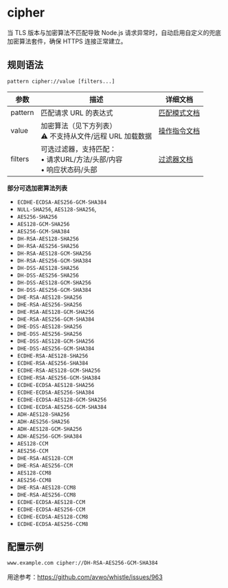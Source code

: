 # cipher
当 TLS 版本与加密算法不匹配导致 Node.js 请求异常时，自动启用自定义的兜底加密算法套件，确保 HTTPS 连接正常建立。

## 规则语法
``` txt
pattern cipher://value [filters...]
```
| 参数    | 描述                                                         | 详细文档                  |
| ------- | ------------------------------------------------------------ | ------------------------- |
| pattern | 匹配请求 URL 的表达式                                        | [匹配模式文档](./pattern) |
| value   | 加密算法（见下方列表）<br/>⚠️ 不支持从文件/远程 URL 加载数据 | [操作指令文档](./operation)   |
| filters | 可选过滤器，支持匹配：<br/>• 请求URL/方法/头部/内容<br/>• 响应状态码/头部 | [过滤器文档](./filters) |

**部分可选加密算法列表**
- `ECDHE-ECDSA-AES256-GCM-SHA384`
- `NULL-SHA256`, `AES128-SHA256`, 
- `AES256-SHA256`
- `AES128-GCM-SHA256`
- `AES256-GCM-SHA384`
- `DH-RSA-AES128-SHA256`
- `DH-RSA-AES256-SHA256`
- `DH-RSA-AES128-GCM-SHA256`
- `DH-RSA-AES256-GCM-SHA384`
- `DH-DSS-AES128-SHA256`
- `DH-DSS-AES256-SHA256`
- `DH-DSS-AES128-GCM-SHA256`
- `DH-DSS-AES256-GCM-SHA384`
- `DHE-RSA-AES128-SHA256`
- `DHE-RSA-AES256-SHA256`
- `DHE-RSA-AES128-GCM-SHA256`
- `DHE-RSA-AES256-GCM-SHA384`
- `DHE-DSS-AES128-SHA256`
- `DHE-DSS-AES256-SHA256`
- `DHE-DSS-AES128-GCM-SHA256`
- `DHE-DSS-AES256-GCM-SHA384`
- `ECDHE-RSA-AES128-SHA256`
- `ECDHE-RSA-AES256-SHA384`
- `ECDHE-RSA-AES128-GCM-SHA256`
- `ECDHE-RSA-AES256-GCM-SHA384`
- `ECDHE-ECDSA-AES128-SHA256`
- `ECDHE-ECDSA-AES256-SHA384`
- `ECDHE-ECDSA-AES128-GCM-SHA256`
- `ECDHE-ECDSA-AES256-GCM-SHA384`
- `ADH-AES128-SHA256`
- `ADH-AES256-SHA256`
- `ADH-AES128-GCM-SHA256`
- `ADH-AES256-GCM-SHA384`
- `AES128-CCM`
- `AES256-CCM`
- `DHE-RSA-AES128-CCM`
- `DHE-RSA-AES256-CCM`
- `AES128-CCM8`
- `AES256-CCM8`
- `DHE-RSA-AES128-CCM8`
- `DHE-RSA-AES256-CCM8`
- `ECDHE-ECDSA-AES128-CCM`
- `ECDHE-ECDSA-AES256-CCM`
- `ECDHE-ECDSA-AES128-CCM8`
- `ECDHE-ECDSA-AES256-CCM8`

## 配置示例
``` txt
www.example.com cipher://DH-RSA-AES256-GCM-SHA384
```

用途参考：https://github.com/avwo/whistle/issues/963
